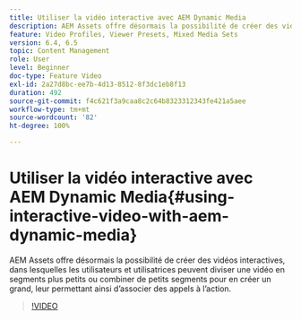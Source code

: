 ```yaml
---
title: Utiliser la vidéo interactive avec AEM Dynamic Media
description: AEM Assets offre désormais la possibilité de créer des vidéos interactives, dans lesquelles les utilisateurs et utilisatrices peuvent diviser une vidéo en segments plus petits ou combiner de petits segments pour en créer un grand, leur permettant ainsi d’associer des appels à l’action.
feature: Video Profiles, Viewer Presets, Mixed Media Sets
version: 6.4, 6.5
topic: Content Management
role: User
level: Beginner
doc-type: Feature Video
exl-id: 2a27d8bc-ee7b-4d13-8512-8f3dc1eb8f13
duration: 492
source-git-commit: f4c621f3a9caa8c2c64b8323312343fe421a5aee
workflow-type: tm+mt
source-wordcount: '82'
ht-degree: 100%

---
```


# Utiliser la vidéo interactive avec AEM Dynamic Media{#using-interactive-video-with-aem-dynamic-media}

AEM Assets offre désormais la possibilité de créer des vidéos interactives, dans lesquelles les utilisateurs et utilisatrices peuvent diviser une vidéo en segments plus petits ou combiner de petits segments pour en créer un grand, leur permettant ainsi d’associer des appels à l’action.

>[!VIDEO](https://video.tv.adobe.com/v/16516?quality=12&learn=on)
